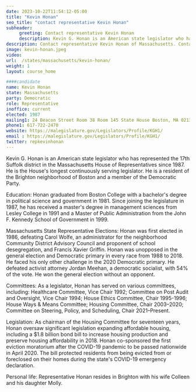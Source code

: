 ```yaml
---
date: 2023-10-22T11:54:12-05:00
title: "Kevin Honan"
seo_title: "contact representative Kevin Honan"
subheader:
     greeting: Contact representative Kevin Honan
     description: Kevin G. Honan is an American state legislator who has represented the 17th Suffolk district in the Massachusetts House of Representatives since 1987. He is the House's longest continuously serving legislator. He is a resident of the Brighton neighborhood of Boston and a member of the Democratic Party.
description: Contact representative Kevin Honan of Massachusetts. Contact information for Kevin Honan includes email address, phone number, and mailing address.
image: kevin-honan.jpeg
video:
url:  /states/massachusetts/kevin-honan/
weight: 1
layout: course_home

####candidate
name: Kevin Honan
state: Massachusetts
party: Democratic
role: Representative
inoffice: current
elected: 1987
mailing1: 24 Beacon Street Room 38 Room 145 State House Boston, MA 02133
phone1: 617-722-2470
website: https://malegislature.gov/Legislators/Profile/KGH1/
email : https://malegislature.gov/Legislators/Profile/KGH1/
twitter: repkevinhonan
---
```


Kevin G. Honan is an American state legislator who has represented the 17th Suffolk district in the Massachusetts House of Representatives since 1987. He is the House's longest continuously serving legislator. He is a resident of the Brighton neighborhood of Boston and a member of the Democratic Party.

Education:
Honan graduated from Boston College with a bachelor's degree in political science and government in 1981. Since joining the legislature in 1987, he has received a master's degree in management sciences from Lesley College in 1991 and a Master of Public Administration from the John F. Kennedy School of Government in 1999.

Massachusetts State Representative Elections:
Honan was first elected in 1986, defeating Carol Wolfe, an administrator for the neighborhood Community District Advisory Council and proponent of school desegregation, and Francis Xavier Griffin. Honan was unopposed in the general election and Democratic primary in every race from 1988 to 2018. He faced his only other challenge in the 2020 Democratic primary. He defeated activist attorney Jordan Meehan, a democratic socialist, with 54% of the vote. He won the general election without an opponent.

Committees:
As a legislator, Honan has served on various committees, including: Healthcare Committee, Vice Chair 1992; Committee on Post Audit and Oversight, Vice Chair 1994; House Ethics Committee, Chair 1995-1996; House Ways & Means Committee; Housing Committee, Chair 2003–2020; Committee on Steering, Policy, and Scheduling, Chair 2021–Present.

Legislation:
As chairman of the Housing Committee for seventeen years, Honan oversaw significant legislation expanding affordable housing, including a $1.8 billion bond bill to increase housing production and preserve housing affordability in 2018. Honan co-sponsored the first eviction moratorium after the COVID-19 pandemic to be passed nationwide in April 2020. The bill protected residents from being evicted from or foreclosed on their homes during the state's COVID-19 emergency declaration.

Personal life:
Representative Honan resides in Brighton with his wife Colleen and his daughter Molly.
